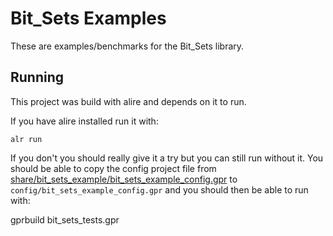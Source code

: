 Bit_Sets Examples
=================

These are examples/benchmarks for the Bit_Sets library.

Running
-------

This project was build with alire and depends on it to run.

If you have alire installed run it with:

    alr run

If you don't you should really give it a try but you can still run without it.
You should be able to copy the config project file from
[share/bit_sets_example/bit_sets_example_config.gpr](./share/bit_sets_example/bit_sets_example_config.gpr)
to `config/bit_sets_example_config.gpr` and you should then be able to run with:

   gprbuild bit_sets_tests.gpr
